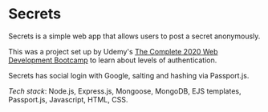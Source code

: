 # Secrets

Secrets is a simple web app that allows users to post a secret anonymously. 

This was a project set up by Udemy's <a href="https://www.udemy.com/course/the-complete-web-development-bootcamp/">The Complete 2020 Web Development Bootcamp</a> to learn about levels of authentication. 

Secrets has social login with Google, salting and hashing via Passport.js.

*Tech stack*: Node.js, Express.js, Mongoose, MongoDB, EJS templates, Passport.js, Javascript, HTML, CSS.
